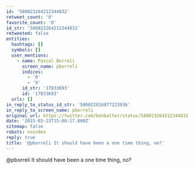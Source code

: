 ```yaml
---
id: '580023264212344832'
retweet_count: '0'
favorite_count: '0'
id_str: '580023264212344832'
retweeted: false
entities:
  hashtags: []
  symbols: []
  user_mentions:
    - name: Pascal Borreli
      screen_name: pborreli
      indices:
        - '0'
        - '9'
      id_str: '17833693'
      id: '17833693'
  urls: []
in_reply_to_status_id_str: '580022816877223936'
in_reply_to_screen_name: pborreli
original_url: https://twitter.com/benbalter/status/580023264212344832
date: '2015-03-23T15:08:17.000Z'
sitemap: false
robots: noindex
reply: true
title: '@pborreli It should have been a one time thing, no?'
---
```


@pborreli It should have been a one time thing, no?